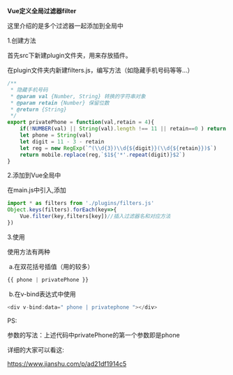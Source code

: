 **Vue定义全局过滤器filter**

这里介绍的是多个过滤器一起添加到全局中

1.创建方法

首先src下新建plugin文件夹，用来存放插件。

在plugin文件夹内新建filters.js，编写方法（如隐藏手机号码等等...）

```javascript
/**
 * 隐藏手机号码
 * @param val {Number, String} 转换的字符串对象
 * @param retain {Number} 保留位数
 * @return {String}
 */
export privatePhone = function(val,retain = 4){
    if(!NUMBER(val) || String(val).length !== 11 || retain==0 ) return val;
    let phone = String(val)
    let digit = 11 - 3 - retain
    let reg = new RegExp(`^(\\d{3})\\d{${digit}}(\\d{${retain}})$`)
    return mobile.replace(reg,`$1${'*'.repeat(digit)}$2`)
}
```

2.添加到Vue全局中

在main.js中引入,添加

```javascript
import * as filters from './plugins/filters.js'
Object.keys(filters).forEach(key=>{
    Vue.filter(key,filters[key])//插入过滤器名和对应方法
})
```

3.使用

使用方法有两种

​		a.在双花括号插值（用的较多）

```javascript
{{ phone | privatePhone }}
```

​		b.在v-bind表达式中使用

```javascript
<div v-bind:data=" phone | privatephone "></div>
```

PS:

参数的写法：上述代码中privatePhone的第一个参数即是phone

详细的大家可以看这:

https://www.jianshu.com/p/ad21df1914c5